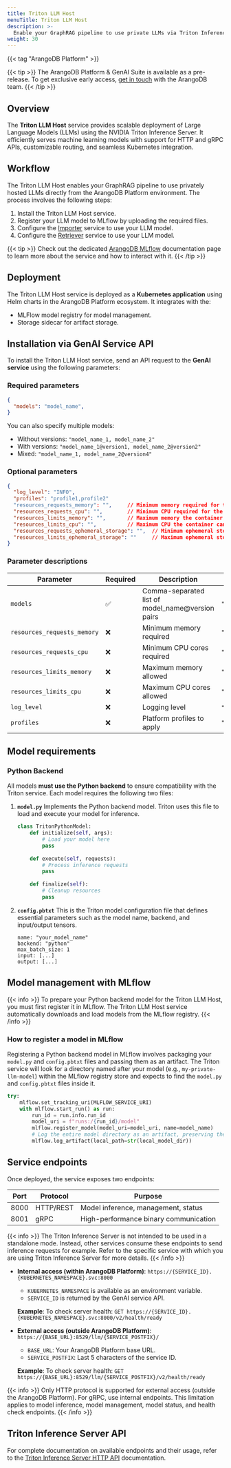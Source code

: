 ```yaml
---
title: Triton LLM Host
menuTitle: Triton LLM Host
description: >-
  Enable your GraphRAG pipeline to use private LLMs via Triton Inference Server 
weight: 30
---
```

{{< tag "ArangoDB Platform" >}}

{{< tip >}}
The ArangoDB Platform & GenAI Suite is available as a pre-release. To get
exclusive early access, [get in touch](https://arangodb.com/contact/) with
the ArangoDB team.
{{< /tip >}}

## Overview

The **Triton LLM Host** service provides scalable deployment of Large Language
Models (LLMs) using the NVIDIA Triton Inference Server. It efficiently serves
machine learning models with support for HTTP and gRPC APIs, customizable routing,
and seamless Kubernetes integration.

## Workflow

The Triton LLM Host enables your GraphRAG pipeline to use privately hosted
LLMs directly from the ArangoDB Platform environment. The process involves the
following steps:

1. Install the Triton LLM Host service.
2. Register your LLM model to MLflow by uploading the required files.
3. Configure the [Importer](importer.md#using-triton-inference-server-for-chat-and-embedding) service to use your LLM model.
4. Configure the [Retriever](retriever.md#using-triton-inference-server-for-chat-and-embedding) service to use your LLM model.

{{< tip >}}
Check out the dedicated [ArangoDB MLflow](mlflow.md) documentation page to learn
more about the service and how to interact with it.
{{< /tip >}}

## Deployment

The Triton LLM Host service is deployed as a **Kubernetes application** using Helm charts in
the ArangoDB Platform ecosystem. It integrates with the:
- MLFlow model registry for model management.
- Storage sidecar for artifact storage.

## Installation via GenAI Service API

To install the Triton LLM Host service, send an API request to the
**GenAI service** using the following parameters:

### Required parameters

```json
{
  "models": "model_name",
}
```
You can also specify multiple models:
- Without versions: `"model_name_1, model_name_2"`
- With versions: `"model_name_1@version1, model_name_2@version2"`
- Mixed: `"model_name_1, model_name_2@version4"`

### Optional parameters

```json
{
  "log_level": "INFO",
  "profiles": "profile1,profile2"
  "resources_requests_memory": "",     // Minimum memory required for the container
  "resources_requests_cpu": "",        // Minimum CPU required for the container
  "resources_limits_memory": "",       // Maximum memory the container can use
  "resources_limits_cpu": "",          // Maximum CPU the container can use
  "resources_requests_ephemeral_storage": "",  // Minimum ephemeral storage required for the container
  "resources_limits_ephemeral_storage": ""     // Maximum ephemeral storage the container can use
}
```

### Parameter descriptions

| Parameter | Required | Description | Example |
|-----------|----------|-------------|---------|
| `models` | ✅ | Comma-separated list of model_name@version pairs | `"mistral@1,t5@3"` |
| `resources_requests_memory` | ❌ | Minimum memory required | `"8Gi"` |
| `resources_requests_cpu` | ❌ | Minimum CPU cores required | `"2"` |
| `resources_limits_memory` | ❌ | Maximum memory allowed | `"16Gi"` |
| `resources_limits_cpu` | ❌ | Maximum CPU cores allowed | `"4"` |
| `log_level` | ❌ | Logging level | `"INFO"` (default) |
| `profiles` | ❌ | Platform profiles to apply | `"gpu,performance"` |

## Model requirements

### Python Backend

All models **must use the Python backend** to ensure compatibility with the
Triton service. Each model requires the following two files:

1. **`model.py`**
   Implements the Python backend model. Triton uses this file to load and 
   execute your model for inference.
   ```python
   class TritonPythonModel:
       def initialize(self, args):
           # Load your model here
           pass
       
       def execute(self, requests):
           # Process inference requests
           pass
           
       def finalize(self):
           # Cleanup resources
           pass
   ```

2. **`config.pbtxt`**
   This is the Triton model configuration file that defines essential parameters
   such as the model name, backend, and input/output tensors.
   ```
   name: "your_model_name"
   backend: "python"
   max_batch_size: 1
   input: [...]
   output: [...]
   ```

## Model management with MLflow

{{< info >}}
To prepare your Python backend model for the Triton LLM Host, you must first
register it in MLflow. The Triton LLM Host service automatically downloads
and load models from the MLflow registry.
{{< /info >}}

### How to register a model in MLflow

Registering a Python backend model in MLflow involves packaging your
`model.py` and `config.pbtxt` files and passing them as an artifact. The Triton
service will look for a directory named after your model (e.g., `my-private-llm-model`)
within the MLflow registry store and expects to find the `model.py` and `config.pbtxt`
files inside it.

```py
try:
    mlflow.set_tracking_uri(MLFLOW_SERVICE_URI)
    with mlflow.start_run() as run:
        run_id = run.info.run_id
        model_uri = f"runs:/{run_id}/model"
        mlflow.register_model(model_uri=model_uri, name=model_name)
        # Log the entire model directory as an artifact, preserving the Triton structure
        mlflow.log_artifact(local_path=str(local_model_dir))
```

## Service endpoints

Once deployed, the service exposes two endpoints:

| Port | Protocol | Purpose |
|------|----------|---------|
| 8000 | HTTP/REST | Model inference, management, status |
| 8001 | gRPC | High-performance binary communication |


{{< info >}}
The Triton Inference Server is not intended to be used in a standalone mode.
Instead, other services consume these endpoints to send inference
requests for example. Refer to the specific service with which you are using
Triton Inference Server for more details.
{{< /info >}}

- **Internal access (within ArangoDB Platform)**:
  `https://{SERVICE_ID}.{KUBERNETES_NAMESPACE}.svc:8000`
  - `KUBERNETES_NAMESPACE` is available as an environment variable.
  - `SERVICE_ID` is returned by the GenAI service API.

  **Example**:
  To check server health:
  `GET https://{SERVICE_ID}.{KUBERNETES_NAMESPACE}.svc:8000/v2/health/ready`

- **External access (outside ArangoDB Platform)**:
  `https://{BASE_URL}:8529/llm/{SERVICE_POSTFIX}/`
  - `BASE_URL`: Your ArangoDB Platform base URL.
  - `SERVICE_POSTFIX`: Last 5 characters of the service ID.

  **Example**:
  To check server health:
  `GET https://{BASE_URL}:8529/llm/{SERVICE_POSTFIX}/v2/health/ready`

{{< info >}}
Only HTTP protocol is supported for external access (outside the ArangoDB
Platform). For gRPC, use internal endpoints. This limitation applies to model
inference, model management, model status, and health check endpoints.
{{< /info >}}

## Triton Inference Server API

For complete documentation on available endpoints and their usage,
refer to the [Triton Inference Server HTTP API](https://docs.nvidia.com/deeplearning/triton-inference-server/archives/triton_inference_server_1120/triton-inference-server-guide/docs/http_grpc_api.htm) documentation.